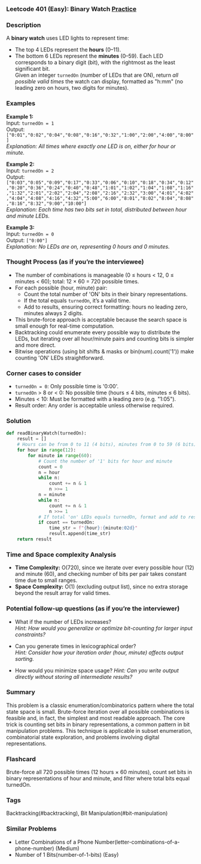 ### Leetcode 401 (Easy): Binary Watch [Practice](https://leetcode.com/problems/binary-watch)

### Description  
A **binary watch** uses LED lights to represent time:
- The top 4 LEDs represent the **hours** (0–11).
- The bottom 6 LEDs represent the **minutes** (0–59).
Each LED corresponds to a binary digit (bit), with the rightmost as the least significant bit.  
Given an integer `turnedOn` (number of LEDs that are ON), return *all possible valid times* the watch can display, formatted as "h:mm" (no leading zero on hours, two digits for minutes).

### Examples  

**Example 1:**  
Input: `turnedOn = 1`  
Output: `["0:01","0:02","0:04","0:08","0:16","0:32","1:00","2:00","4:00","8:00"]`  
*Explanation: All times where exactly one LED is on, either for hour or minute.*

**Example 2:**  
Input: `turnedOn = 2`  
Output:  
`["0:03","0:05","0:09","0:17","0:33","0:06","0:10","0:18","0:34","0:12","0:20","0:36","0:24","0:40","0:48","1:01","1:02","1:04","1:08","1:16","1:32","2:01","2:02","2:04","2:08","2:16","2:32","3:00","4:01","4:02","4:04","4:08","4:16","4:32","5:00","6:00","8:01","8:02","8:04","8:08","8:16","8:32","9:00","10:00"]`  
*Explanation: Each time has two bits set in total, distributed between hour and minute LEDs.*

**Example 3:**  
Input: `turnedOn = 0`  
Output: `["0:00"]`  
*Explanation: No LEDs are on, representing 0 hours and 0 minutes.*

### Thought Process (as if you’re the interviewee)  
- The number of combinations is manageable (0 ≤ hours < 12, 0 ≤ minutes < 60); total: 12 × 60 = 720 possible times.
- For each possible (hour, minute) pair:
    - Count the total number of 'ON' bits in their binary representations.
    - If the total equals `turnedOn`, it’s a valid time.
    - Add to results, ensuring correct formatting: hours no leading zero, minutes always 2 digits.
- This brute-force approach is acceptable because the search space is small enough for real-time computation.
- Backtracking could enumerate every possible way to distribute the LEDs, but iterating over all hour/minute pairs and counting bits is simpler and more direct.
- Bitwise operations (using bit shifts & masks or bin(num).count('1')) make counting 'ON' LEDs straightforward.

### Corner cases to consider  
- `turnedOn = 0`: Only possible time is '0:00'.
- `turnedOn` > 8 or < 0: No possible time (hours ≤ 4 bits, minutes ≤ 6 bits).
- Minutes < 10: Must be formatted with a leading zero (e.g. "1:05").
- Result order: Any order is acceptable unless otherwise required.

### Solution

```python
def readBinaryWatch(turnedOn):
    result = []
    # Hours can be from 0 to 11 (4 bits), minutes from 0 to 59 (6 bits)
    for hour in range(12):
        for minute in range(60):
            # Count the number of '1' bits for hour and minute
            count = 0
            n = hour
            while n:
                count += n & 1
                n >>= 1
            n = minute
            while n:
                count += n & 1
                n >>= 1
            # If total 'on' LEDs equals turnedOn, format and add to result
            if count == turnedOn:
                time_str = f"{hour}:{minute:02d}"
                result.append(time_str)
    return result
```

### Time and Space complexity Analysis  

- **Time Complexity:** O(720), since we iterate over every possible hour (12) and minute (60), and checking number of bits per pair takes constant time due to small ranges.
- **Space Complexity:** O(1) (excluding output list), since no extra storage beyond the result array for valid times.

### Potential follow-up questions (as if you’re the interviewer)  

- What if the number of LEDs increases?  
  *Hint: How would you generalize or optimize bit-counting for larger input constraints?*

- Can you generate times in lexicographical order?  
  *Hint: Consider how your iteration order (hour, minute) affects output sorting.*

- How would you minimize space usage?
  *Hint: Can you write output directly without storing all intermediate results?*

### Summary
This problem is a classic enumeration/combinatorics pattern where the total state space is small. Brute-force iteration over all possible combinations is feasible and, in fact, the simplest and most readable approach. The core trick is counting set bits in binary representations, a common pattern in bit manipulation problems. This technique is applicable in subset enumeration, combinatorial state exploration, and problems involving digital representations.


### Flashcard
Brute-force all 720 possible times (12 hours × 60 minutes), count set bits in binary representations of hour and minute, and filter where total bits equal turnedOn.

### Tags
Backtracking(#backtracking), Bit Manipulation(#bit-manipulation)

### Similar Problems
- Letter Combinations of a Phone Number(letter-combinations-of-a-phone-number) (Medium)
- Number of 1 Bits(number-of-1-bits) (Easy)